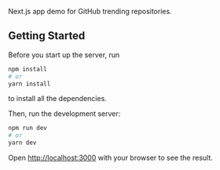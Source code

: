 Next.js app demo for GitHub trending repositories.

## Getting Started

Before you start up the server, run

```bash
npm install
# or
yarn install
```

to install all the dependencies.

Then, run the development server:

```bash
npm run dev
# or
yarn dev
```

Open [http://localhost:3000](http://localhost:3000) with your browser to see the result.
